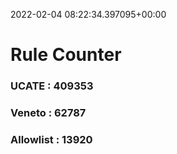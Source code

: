 2022-02-04 08:22:34.397095+00:00
# Rule Counter 
 ### UCATE : 409353

 ### Veneto : 62787

 ### Allowlist : 13920